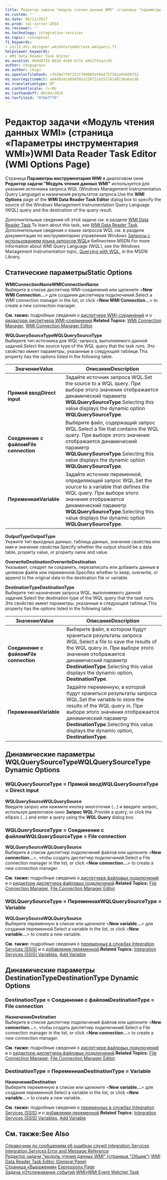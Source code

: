 ```yaml
---
title: Редактор задачи "модуль чтения данных WMI" (страница "параметры WMI") | Документация Майкрософт
ms.custom: ''
ms.date: 06/13/2017
ms.prod: sql-server-2014
ms.reviewer: ''
ms.technology: integration-services
ms.topic: conceptual
f1_keywords:
- sql12.dts.designer.wmidatareadertask.wmiquery.f1
helpviewer_keywords:
- WMI Data Reader Task Editor
ms.assetid: 4b8d4716-882d-41b0-b77e-e0e2741a2cd5
author: chugugrace
ms.author: chugu
ms.openlocfilehash: cfb28e7f8f352f708085bf664757391a05869752
ms.sourcegitcommit: ad4d92dce894592a259721a1571b1d8736abacdb
ms.translationtype: MT
ms.contentlocale: ru-RU
ms.lasthandoff: 08/04/2020
ms.locfileid: "87667770"
---
```

# <a name="wmi-data-reader-task-editor-wmi-options-page"></a><span data-ttu-id="82f7f-102">Редактор задачи «Модуль чтения данных WMI» (страница «Параметры инструментария WMI»)</span><span class="sxs-lookup"><span data-stu-id="82f7f-102">WMI Data Reader Task Editor (WMI Options Page)</span></span>
  <span data-ttu-id="82f7f-103">Страница **Параметры инструментария WMI** в диалоговом окне **Редактор задачи "Модуль чтения данных WMI"** используется для указания источника запроса WQL (Windows Management Instrumentation Query Language) и назначения результатов запроса.</span><span class="sxs-lookup"><span data-stu-id="82f7f-103">Use the **WMI Options** page of the **WMI Data Reader Task Editor** dialog box to specify the source of the Windows Management Instrumentation Query Language (WQL) query and the destination of the query result.</span></span>  
  
 <span data-ttu-id="82f7f-104">Дополнительные сведения об этой задаче см. в разделе [WMI Data Reader Task](control-flow/wmi-data-reader-task.md).</span><span class="sxs-lookup"><span data-stu-id="82f7f-104">To learn about this task, see [WMI Data Reader Task](control-flow/wmi-data-reader-task.md).</span></span> <span data-ttu-id="82f7f-105">Дополнительные сведения о языке запросов WQL см. в разделе документации по инструментарию управления Windows [Запросы с использованием языка запросов WQL](https://go.microsoft.com/fwlink/?LinkId=79045)в библиотеке MSDN.</span><span class="sxs-lookup"><span data-stu-id="82f7f-105">For more information about WMI Query Language (WQL), see the Windows Management Instrumentation topic, [Querying with WQL](https://go.microsoft.com/fwlink/?LinkId=79045), in the MSDN Library.</span></span>  
  
## <a name="static-options"></a><span data-ttu-id="82f7f-106">Статические параметры</span><span class="sxs-lookup"><span data-stu-id="82f7f-106">Static Options</span></span>  
 <span data-ttu-id="82f7f-107">**WMIConnectionName**</span><span class="sxs-lookup"><span data-stu-id="82f7f-107">**WMIConnectionName**</span></span>  
 <span data-ttu-id="82f7f-108">Выберите в списке диспетчер WMI-соединений или щелкните \<**New WMI Connection...**> для создания диспетчера подключений.</span><span class="sxs-lookup"><span data-stu-id="82f7f-108">Select a WMI connection manager in the list, or click \<**New WMI Connection...**> to create a new connection manager.</span></span>  
  
 <span data-ttu-id="82f7f-109">**См. также:** подробные сведения о [диспетчере WMI-соединений](connection-manager/wmi-connection-manager.md) и о [редакторе диспетчера WMI-соединений](../../2014/integration-services/wmi-connection-manager-editor.md).</span><span class="sxs-lookup"><span data-stu-id="82f7f-109">**Related Topics:** [WMI Connection Manager](connection-manager/wmi-connection-manager.md), [WMI Connection Manager Editor](../../2014/integration-services/wmi-connection-manager-editor.md)</span></span>  
  
 <span data-ttu-id="82f7f-110">**WQLQuerySourceType**</span><span class="sxs-lookup"><span data-stu-id="82f7f-110">**WQLQuerySourceType**</span></span>  
 <span data-ttu-id="82f7f-111">Выберите тип источника для WQL-запроса, выполняемого данной задачей.</span><span class="sxs-lookup"><span data-stu-id="82f7f-111">Select the source type of the WQL query that the task runs.</span></span> <span data-ttu-id="82f7f-112">Это свойство имеет параметры, указанные в следующей таблице.</span><span class="sxs-lookup"><span data-stu-id="82f7f-112">This property has the options listed in the following table.</span></span>  
  
|<span data-ttu-id="82f7f-113">Значение</span><span class="sxs-lookup"><span data-stu-id="82f7f-113">Value</span></span>|<span data-ttu-id="82f7f-114">Описание</span><span class="sxs-lookup"><span data-stu-id="82f7f-114">Description</span></span>|  
|-----------|-----------------|  
|<span data-ttu-id="82f7f-115">**Прямой ввод**</span><span class="sxs-lookup"><span data-stu-id="82f7f-115">**Direct input**</span></span>|<span data-ttu-id="82f7f-116">Задайте источник запроса WQL.</span><span class="sxs-lookup"><span data-stu-id="82f7f-116">Set the source to a WQL query.</span></span> <span data-ttu-id="82f7f-117">При выборе этого значения отображается динамический параметр **WQLQuerySourceType**.</span><span class="sxs-lookup"><span data-stu-id="82f7f-117">Selecting this value displays the dynamic option **WQLQuerySourceType**.</span></span>|  
|<span data-ttu-id="82f7f-118">**Соединение с файлом**</span><span class="sxs-lookup"><span data-stu-id="82f7f-118">**File connection**</span></span>|<span data-ttu-id="82f7f-119">Выберите файл, содержащий запрос WQL.</span><span class="sxs-lookup"><span data-stu-id="82f7f-119">Select a file that contains the WQL query.</span></span> <span data-ttu-id="82f7f-120">При выборе этого значения отображается динамический параметр **WQLQuerySourceType**.</span><span class="sxs-lookup"><span data-stu-id="82f7f-120">Selecting this value displays the dynamic option **WQLQuerySourceType**.</span></span>|  
|<span data-ttu-id="82f7f-121">**Переменная**</span><span class="sxs-lookup"><span data-stu-id="82f7f-121">**Variable**</span></span>|<span data-ttu-id="82f7f-122">Задайте источник переменной, определяющей запрос WQL.</span><span class="sxs-lookup"><span data-stu-id="82f7f-122">Set the source to a variable that defines the WQL query.</span></span> <span data-ttu-id="82f7f-123">При выборе этого значения отображается динамический параметр **WQLQuerySourceType**.</span><span class="sxs-lookup"><span data-stu-id="82f7f-123">Selecting this value displays the dynamic option **WQLQuerySourceType**.</span></span>|  
  
 <span data-ttu-id="82f7f-124">**OutputType**</span><span class="sxs-lookup"><span data-stu-id="82f7f-124">**OutputType**</span></span>  
 <span data-ttu-id="82f7f-125">Укажите тип выходных данных: таблица данных, значение свойства или имя и значение свойства.</span><span class="sxs-lookup"><span data-stu-id="82f7f-125">Specify whether the output should be a data table, property value, or property name and value.</span></span>  
  
 <span data-ttu-id="82f7f-126">**OverwriteDestination**</span><span class="sxs-lookup"><span data-stu-id="82f7f-126">**OverwriteDestination**</span></span>  
 <span data-ttu-id="82f7f-127">Указывает, следует ли сохранить, перезаписать или добавить данные в целевом файле или переменной.</span><span class="sxs-lookup"><span data-stu-id="82f7f-127">Specifies whether to keep, overwrite, or append to the original data in the destination file or variable.</span></span>  
  
 <span data-ttu-id="82f7f-128">**DestinationType**</span><span class="sxs-lookup"><span data-stu-id="82f7f-128">**DestinationType**</span></span>  
 <span data-ttu-id="82f7f-129">Выберите тип назначения запроса WQL, выполняемого данной задачей.</span><span class="sxs-lookup"><span data-stu-id="82f7f-129">Select the destination type of the WQL query that the task runs.</span></span> <span data-ttu-id="82f7f-130">Это свойство имеет параметры, указанные в следующей таблице.</span><span class="sxs-lookup"><span data-stu-id="82f7f-130">This property has the options listed in the following table.</span></span>  
  
|<span data-ttu-id="82f7f-131">Значение</span><span class="sxs-lookup"><span data-stu-id="82f7f-131">Value</span></span>|<span data-ttu-id="82f7f-132">Описание</span><span class="sxs-lookup"><span data-stu-id="82f7f-132">Description</span></span>|  
|-----------|-----------------|  
|<span data-ttu-id="82f7f-133">**Соединение с файлом**</span><span class="sxs-lookup"><span data-stu-id="82f7f-133">**File connection**</span></span>|<span data-ttu-id="82f7f-134">Выберите файл, в котором будут храниться результаты запроса WQL.</span><span class="sxs-lookup"><span data-stu-id="82f7f-134">Select a file to save the results of the WQL query in.</span></span> <span data-ttu-id="82f7f-135">При выборе этого значения отображается динамический параметр **DestinationType**.</span><span class="sxs-lookup"><span data-stu-id="82f7f-135">Selecting this value displays the dynamic option, **DestinationType**.</span></span>|  
|<span data-ttu-id="82f7f-136">**Переменная**</span><span class="sxs-lookup"><span data-stu-id="82f7f-136">**Variable**</span></span>|<span data-ttu-id="82f7f-137">Задайте переменную, в которой будут храниться результаты запроса WQL.</span><span class="sxs-lookup"><span data-stu-id="82f7f-137">Set the variable to store the results of the WQL query in.</span></span> <span data-ttu-id="82f7f-138">При выборе этого значения отображается динамический параметр **DestinationType**.</span><span class="sxs-lookup"><span data-stu-id="82f7f-138">Selecting this value displays the dynamic option, **DestinationType**.</span></span>|  
  
## <a name="wqlquerysourcetype-dynamic-options"></a><span data-ttu-id="82f7f-139">Динамические параметры WQLQuerySourceType</span><span class="sxs-lookup"><span data-stu-id="82f7f-139">WQLQuerySourceType Dynamic Options</span></span>  
  
### <a name="wqlquerysourcetype--direct-input"></a><span data-ttu-id="82f7f-140">WQLQuerySourceType = Прямой ввод</span><span class="sxs-lookup"><span data-stu-id="82f7f-140">WQLQuerySourceType = Direct input</span></span>  
 <span data-ttu-id="82f7f-141">**WQLQuerySource**</span><span class="sxs-lookup"><span data-stu-id="82f7f-141">**WQLQuerySource**</span></span>  
 <span data-ttu-id="82f7f-142">Введите запрос или нажмите кнопку многоточия (…) и введите запрос, используя диалоговое окно **Запрос WQL**.</span><span class="sxs-lookup"><span data-stu-id="82f7f-142">Provide a query, or click the ellipsis (...) and enter a query using the **WQL Query** dialog box.</span></span>  
  
### <a name="wqlquerysourcetype--file-connection"></a><span data-ttu-id="82f7f-143">WQLQuerySourceType = Соединение с файлом</span><span class="sxs-lookup"><span data-stu-id="82f7f-143">WQLQuerySourceType = File connection</span></span>  
 <span data-ttu-id="82f7f-144">**WQLQuerySource**</span><span class="sxs-lookup"><span data-stu-id="82f7f-144">**WQLQuerySource**</span></span>  
 <span data-ttu-id="82f7f-145">Выберите в списке диспетчер подключений файлов или щелкните \<**New connection...**>, чтобы создать диспетчер подключений.</span><span class="sxs-lookup"><span data-stu-id="82f7f-145">Select a File connection manager in the list, or click \<**New connection...**> to create a new connection manager.</span></span>  
  
 <span data-ttu-id="82f7f-146">**См. также:** подробные сведения о [диспетчере файловых подключений](connection-manager/file-connection-manager.md) и о [редакторе диспетчера файловых подключений](../../2014/integration-services/file-connection-manager-editor.md).</span><span class="sxs-lookup"><span data-stu-id="82f7f-146">**Related Topics:** [File Connection Manager](connection-manager/file-connection-manager.md), [File Connection Manager Editor](../../2014/integration-services/file-connection-manager-editor.md)</span></span>  
  
### <a name="wqlquerysourcetype--variable"></a><span data-ttu-id="82f7f-147">WQLQuerySourceType = Переменная</span><span class="sxs-lookup"><span data-stu-id="82f7f-147">WQLQuerySourceType = Variable</span></span>  
 <span data-ttu-id="82f7f-148">**WQLQuerySource**</span><span class="sxs-lookup"><span data-stu-id="82f7f-148">**WQLQuerySource**</span></span>  
 <span data-ttu-id="82f7f-149">Выберите переменную в списке или щелкните \<**New variable...**> для создания переменной.</span><span class="sxs-lookup"><span data-stu-id="82f7f-149">Select a variable in the list, or click \<**New variable...**> to create a new variable.</span></span>  
  
 <span data-ttu-id="82f7f-150">**См. также:** подробные сведения о [переменных в службах Integration Services &#40;SSIS&#41;](integration-services-ssis-variables.md) и о [добавлении переменной](../../2014/integration-services/add-variable.md).</span><span class="sxs-lookup"><span data-stu-id="82f7f-150">**Related Topics:** [Integration Services &#40;SSIS&#41; Variables](integration-services-ssis-variables.md), [Add Variable](../../2014/integration-services/add-variable.md)</span></span>  
  
## <a name="destinationtype-dynamic-options"></a><span data-ttu-id="82f7f-151">Динамические параметры DestinationType</span><span class="sxs-lookup"><span data-stu-id="82f7f-151">DestinationType Dynamic Options</span></span>  
  
### <a name="destinationtype--file-connection"></a><span data-ttu-id="82f7f-152">DestinationType = Соединение с файлом</span><span class="sxs-lookup"><span data-stu-id="82f7f-152">DestinationType = File connection</span></span>  
 <span data-ttu-id="82f7f-153">**Назначение**</span><span class="sxs-lookup"><span data-stu-id="82f7f-153">**Destination**</span></span>  
 <span data-ttu-id="82f7f-154">Выберите в списке диспетчер подключений файлов или щелкните \<**New connection...**>, чтобы создать диспетчер подключений.</span><span class="sxs-lookup"><span data-stu-id="82f7f-154">Select a File connection manager in the list, or click \<**New connection...**> to create a new connection manager.</span></span>  
  
 <span data-ttu-id="82f7f-155">**См. также:** подробные сведения о [диспетчере файловых подключений](connection-manager/file-connection-manager.md) и о [редакторе диспетчера файловых подключений](../../2014/integration-services/file-connection-manager-editor.md).</span><span class="sxs-lookup"><span data-stu-id="82f7f-155">**Related Topics:** [File Connection Manager](connection-manager/file-connection-manager.md), [File Connection Manager Editor](../../2014/integration-services/file-connection-manager-editor.md)</span></span>  
  
### <a name="destinationtype--variable"></a><span data-ttu-id="82f7f-156">DestinationType = Переменная</span><span class="sxs-lookup"><span data-stu-id="82f7f-156">DestinationType = Variable</span></span>  
 <span data-ttu-id="82f7f-157">**Назначение**</span><span class="sxs-lookup"><span data-stu-id="82f7f-157">**Destination**</span></span>  
 <span data-ttu-id="82f7f-158">Выберите переменную в списке или щелкните \<**New variable...**> для создания переменной.</span><span class="sxs-lookup"><span data-stu-id="82f7f-158">Select a variable in the list, or click \<**New variable...**> to create a new variable.</span></span>  
  
 <span data-ttu-id="82f7f-159">**См. также:** подробные сведения о [переменных в службах Integration Services &#40;SSIS&#41;](integration-services-ssis-variables.md) и о [добавлении переменной](../../2014/integration-services/add-variable.md).</span><span class="sxs-lookup"><span data-stu-id="82f7f-159">**Related Topics:** [Integration Services &#40;SSIS&#41; Variables](integration-services-ssis-variables.md), [Add Variable](../../2014/integration-services/add-variable.md)</span></span>  
  
## <a name="see-also"></a><span data-ttu-id="82f7f-160">См. также:</span><span class="sxs-lookup"><span data-stu-id="82f7f-160">See Also</span></span>  
 <span data-ttu-id="82f7f-161">[Справочник по сообщениям об ошибках служб Integration Services](../../2014/integration-services/integration-services-error-and-message-reference.md) </span><span class="sxs-lookup"><span data-stu-id="82f7f-161">[Integration Services Error and Message Reference](../../2014/integration-services/integration-services-error-and-message-reference.md) </span></span>  
 <span data-ttu-id="82f7f-162">[Редактор задачи "модуль чтения данных WMI" &#40;страница "Общие"&#41;](general-page-of-integration-services-designers-options.md) </span><span class="sxs-lookup"><span data-stu-id="82f7f-162">[WMI Data Reader Task Editor &#40;General Page&#41;](general-page-of-integration-services-designers-options.md) </span></span>  
 <span data-ttu-id="82f7f-163">[Страница «Выражения»](expressions/expressions-page.md) </span><span class="sxs-lookup"><span data-stu-id="82f7f-163">[Expressions Page](expressions/expressions-page.md) </span></span>  
 [<span data-ttu-id="82f7f-164">Задача «Отслеживание событий WMI»</span><span class="sxs-lookup"><span data-stu-id="82f7f-164">WMI Event Watcher Task</span></span>](control-flow/wmi-event-watcher-task.md)  
  
  
